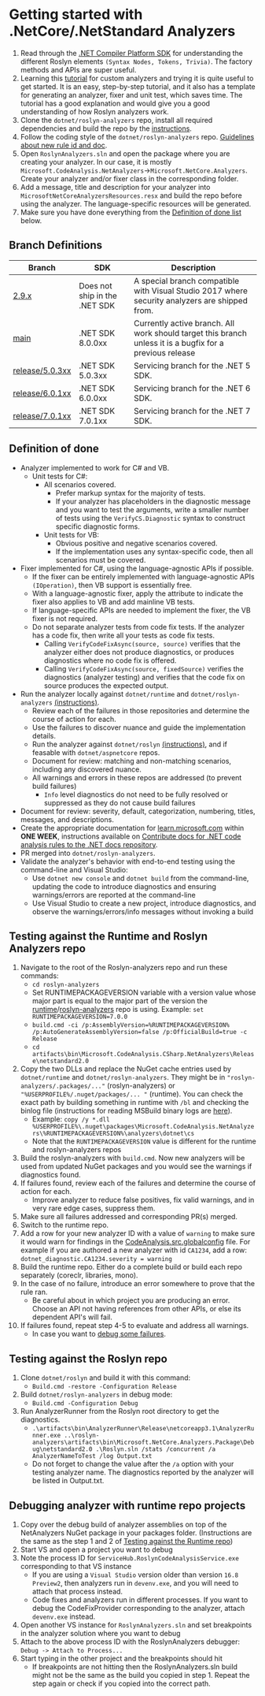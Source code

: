 # Getting started with .NetCore/.NetStandard Analyzers

1. Read through the [.NET Compiler Platform SDK](https://learn.microsoft.com/dotnet/csharp/roslyn-sdk/) for understanding the different Roslyn elements `(Syntax Nodes, Tokens, Trivia)`. The factory methods and APIs are super useful.  
2. Learning this [tutorial](https://learn.microsoft.com/dotnet/csharp/roslyn-sdk/tutorials/how-to-write-csharp-analyzer-code-fix) for custom analyzers and trying it is quite useful to get started. It is an easy, step-by-step tutorial, and it also has a template for generating an analyzer, fixer and unit test, which saves time. The tutorial has a good explanation and would give you a good understanding of how Roslyn analyzers work.
3. Clone the `dotnet/roslyn-analyzers` repo, install all required dependencies and build the repo by the [instructions](https://github.com/dotnet/roslyn-analyzers#getting-started).
4. Follow the coding style of the `dotnet/roslyn-analyzers` repo. [Guidelines about new rule id and doc](https://github.com/dotnet/roslyn-analyzers/blob/main/GuidelinesForNewRules.md).
5. Open `RoslynAnalyzers.sln` and open the package where you are creating your analyzer. In our case, it is mostly `Microsoft.CodeAnalysis.NetAnalyzers`->`Microsoft.NetCore.Analyzers`. Create your analyzer and/or fixer class in the corresponding folder.
6. Add a message, title and description for your analyzer into `MicrosoftNetCoreAnalyzersResources.resx` and build the repo before using the analyzer. The language-specific resources will be generated.
7. Make sure you have done everything from the [Definition of done list](#definition-of-done) below.

## Branch Definitions

|Branch| SDK | Description|
|--------|--------|--------|
|[2.9.x](https://github.com/dotnet/roslyn-analyzers/tree/2.9.x)| Does not ship in the .NET SDK | A special branch compatible with Visual Studio 2017 where security analyzers are shipped from.
|[main](https://github.com/dotnet/roslyn-analyzers/tree/main)| .NET SDK 8.0.0xx  | Currently active branch. All work should target this branch unless it is a bugfix for a previous release
|[release/5.0.3xx](https://github.com/dotnet/roslyn-analyzers/tree/release/5.0.3xx)| .NET SDK 5.0.3xx | Servicing branch for the .NET 5 SDK.
|[release/6.0.1xx](https://github.com/dotnet/roslyn-analyzers/tree/release/6.0.1xx)| .NET SDK 6.0.0xx | Servicing branch for the .NET 6 SDK.
|[release/7.0.1xx](https://github.com/dotnet/roslyn-analyzers/tree/release/7.0.1xx)| .NET SDK 7.0.1xx | Servicing branch for the .NET 7 SDK.

## Definition of done

- Analyzer implemented to work for C# and VB.
  - Unit tests for C#:
    - All scenarios covered.
      - Prefer markup syntax for the majority of tests.
      - If your analyzer has placeholders in the diagnostic message and you want to test the arguments, write a smaller number of tests using the `VerifyCS.Diagnostic` syntax to construct specific diagnostic forms.
    - Unit tests for VB:
      - Obvious positive and negative scenarios covered.
      - If the implementation uses any syntax-specific code, then all scenarios must be covered.
- Fixer implemented for C#, using the language-agnostic APIs if possible.
  - If the fixer can be entirely implemented with language-agnostic APIs `(IOperation)`, then VB support is essentially free.
  - With a language-agnostic fixer, apply the attribute to indicate the fixer also applies to VB and add mainline VB tests.
  - If language-specific APIs are needed to implement the fixer, the VB fixer is not required.
  - Do not separate analyzer tests from code fix tests. If the analyzer has a code fix, then write all your tests as code fix tests.
    - Calling `VerifyCodeFixAsync(source, source)` verifies that the analyzer either does not produce diagnostics, or produces diagnostics where no code fix is offered.
    - Calling `VerifyCodeFixAsync(source, fixedSource)` verifies the diagnostics (analyzer testing) and verifies that the code fix on source produces the expected output.
- Run the analyzer locally against `dotnet/runtime` and `dotnet/roslyn-analyzers` [(instructions)](testing-against-the-runtime-and-roslyn-analyzers-repo).
  - Review each of the failures in those repositories and determine the course of action for each.
  - Use the failures to discover nuance and guide the implementation details.
  - Run the analyzer against `dotnet/roslyn` [(instructions)](#testing-against-the-roslyn-repo), and if feasable with `dotnet/aspnetcore` repos.
  - Document for review: matching and non-matching scenarios, including any discovered nuance.
  - All warnings and errors in these repos are addressed (to prevent build failures)
    - `Info` level diagnostics do not need to be fully resolved or suppressed as they do not cause build failures
- Document for review: severity, default, categorization, numbering, titles, messages, and descriptions.
- Create the appropriate documentation for [learn.microsoft.com](https://github.com/dotnet/docs/tree/main/docs/fundamentals/code-analysis/quality-rules) within **ONE WEEK**, instructions available on [Contribute docs for .NET code analysis rules to the .NET docs repository](https://learn.microsoft.com/contribute/dotnet/dotnet-contribute-code-analysis).
- PR merged into `dotnet/roslyn-analyzers`.
- Validate the analyzer's behavior with end-to-end testing using the command-line and Visual Studio:
  - Use `dotnet new console` and `dotnet build` from the command-line, updating the code to introduce diagnostics and ensuring warnings/errors are reported at the command-line
  - Use Visual Studio to create a new project, introduce diagnostics, and observe the warnings/errors/info messages without invoking a build

## Testing against the Runtime and Roslyn Analyzers repo

1. Navigate to the root of the Roslyn-analyzers repo and run these commands:
    - `cd roslyn-analyzers`
    - Set RUNTIMEPACKAGEVERSION variable with a version value whose major part is equal to the major part of the version the [runtime](https://github.com/dotnet/runtime/blob/main/eng/Versions.props#L53)/[roslyn-analyzers](https://github.com/dotnet/roslyn-analyzers/blob/main/eng/Versions.props#L50) repo is using. Example: `set RUNTIMEPACKAGEVERSION=7.0.0`
    - `build.cmd -ci /p:AssemblyVersion=%RUNTIMEPACKAGEVERSION% /p:AutoGenerateAssemblyVersion=false /p:OfficialBuild=true -c Release`
    - `cd artifacts\bin\Microsoft.CodeAnalysis.CSharp.NetAnalyzers\Release\netstandard2.0`
2. Copy the two DLLs and replace the NuGet cache entries used by `dotnet/runtime` and `dotnet/roslyn-analyzers`. They might be in `"roslyn-analyzers/.packages/..."` (roslyn-analyzers) or `"%USERPROFILE%/.nuget/packages/... "` (runtime). You can check the exact path by building something in runtime with `/bl` and checking the binlog file (instructions for reading MSBuild binary logs are [here](https://github.com/dotnet/msbuild/blob/main/documentation/wiki/Binary-Log.md#replaying-a-binary-log)).
    - Example: `copy /y *.dll %USERPROFILE%\.nuget\packages\Microsoft.CodeAnalysis.NetAnalyzers\%RUNTIMEPACKAGEVERSION%\analyzers\dotnet\cs`
    - Note that the `RUNTIMEPACKAGEVERSION` value is different for the runtime and roslyn-analyzers repos
3. Build the roslyn-analyzers with `build.cmd`. Now new analyzers will be used from updated NuGet packages and you would see the warnings if diagnostics found.
4. If failures found, review each of the failures and determine the course of action for each.
    - Improve analyzer to reduce false positives, fix valid warnings, and in very rare edge cases, suppress them.
5. Make sure all failures addressed and corresponding PR(s) merged.
6. Switch to the runtime repo.
7. Add a row for your new analyzer ID with a value of `warning` to make sure it would warn for findings in the [CodeAnalysis.src.globalconfig](https://github.com/dotnet/runtime/blob/main/eng/CodeAnalysis.src.globalconfig) file. For example if you are authored a new analyzer with id `CA1234`, add a row: `dotnet_diagnostic.CA1234.severity = warning`
8. Build the runtime repo. Either do a complete build or build each repo separately (coreclr, libraries, mono).
9. In the case of no failure, introduce an error somewhere to prove that the rule ran.
    - Be careful about in which project you are producing an error. Choose an API not having references from other APIs, or else its dependent API's will fail.
10. If failures found, repeat step 4-5 to evaluate and address all warnings.
    - In case you want to [debug some failures](#debugging-analyzer-with-runtime-repo-projects).

## Testing against the Roslyn repo

1. Clone `dotnet/roslyn` and build it with this command:
    - `Build.cmd -restore -Configuration Release`
2. Build `dotnet/roslyn-analyzers` in debug mode:
    - `Build.cmd -Configuration Debug`
3. Run AnalyzerRunner from the Roslyn root directory to get the diagnostics.
    - `.\artifacts\bin\AnalyzerRunner\Release\netcoreapp3.1\AnalyzerRunner.exe ..\roslyn-analyzers\artifacts\bin\Microsoft.NetCore.Analyzers.Package\Debug\netstandard2.0 .\Roslyn.sln /stats /concurrent /a AnalyzerNameToTest /log Output.txt`
    - Do not forget to change the value after the `/a` option with your testing analyzer name.
The diagnostics reported by the analyzer will be listed in Output.txt.

## Debugging analyzer with runtime repo projects

1. Copy over the debug build of analyzer assemblies on top of the NetAnalyzers NuGet package in your packages folder. (Instructions are the same as the step 1 and 2 of [Testing against the Runtime repo](#testing-against-the-runtime-and-roslyn-analyzers-repo))
2. Start VS and open a project you want to debug
3. Note the process ID for `ServiceHub.RoslynCodeAnalysisService.exe` corresponding to that VS instance
    - If you are using a `Visual Studio` version older than version `16.8 Preview2`, then analyzers run in `devenv.exe`, and you will need to attach that process instead.
    - Code fixes and analyzers run in different processes. If you want to debug the CodeFixProvider corresponding to the analyzer, attach `devenv.exe` instead.
4. Open another VS instance for `RoslynAnalyzers.sln` and set breakpoints in the analyzer solution where you want to debug
5. Attach to the above process ID with the RoslynAnalyzers debugger: `Debug -> Attach to Process...`
6. Start typing in the other project and the breakpoints should hit
    - If breakpoints are not hitting then the RoslynAnalyzers.sln build might not be the same as the build you copied in step 1. Repeat the step again or check if you copied into the correct path.
